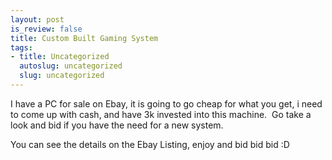 ```yaml
--- 
layout: post
is_review: false
title: Custom Built Gaming System
tags: 
- title: Uncategorized
  autoslug: uncategorized
  slug: uncategorized
---
```


I have a PC for sale on Ebay, it is going to go cheap for what you get, i need to come up with cash, and have 3k invested into this machine.  Go take a look and bid if you have the need for a new system.

You can see the details on the Ebay Listing, enjoy and bid bid bid :D
